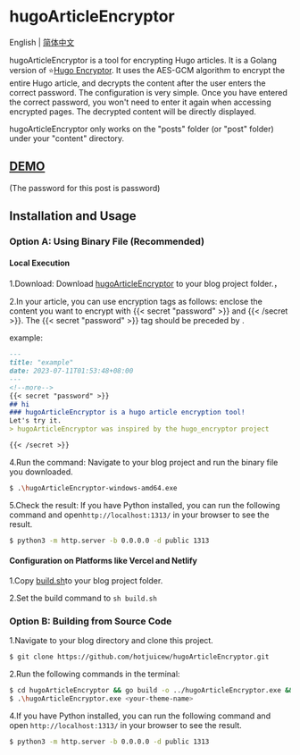 # hugoArticleEncryptor
English | [简体中文](https://github.com/hotjuicew/hugoArticleEncryptor/blob/master/README-zh_CN.md)

hugoArticleEncryptor is a tool for encrypting Hugo articles. It is a Golang version of ⭐[Hugo Encryptor](https://github.com/Li4n0/hugo_encryptor).
It uses the AES-GCM algorithm to encrypt the entire Hugo article, and decrypts the content after the user enters the correct password.
The configuration is very simple. Once you have entered the correct password, you won't need to enter it again when accessing encrypted pages. The decrypted content will be directly displayed.

hugoArticleEncryptor only works on the "posts" folder (or "post" folder) under your "content" directory.
## [DEMO](https://juicebar-demo.add1.dev/)
(The password for this post is password)
## Installation and Usage
### Option A: Using Binary File (Recommended)
#### Local Execution
1.Download: Download  [hugoArticleEncryptor](https://github.com/hotjuicew/hugoArticleEncryptor/releases/latest) to your blog project folder.，

2.In your article, you can use encryption tags as follows: enclose the content you want to encrypt with {{< secret "password" >}} and {{< /secret >}}. The {{< secret "password" >}} tag should be preceded by <!--more-->.

example:
```markdown
---
title: "example"
date: 2023-07-11T01:53:48+08:00
---
<!--more-->
{{< secret "password" >}}
## hi
### hugoArticleEncryptor is a hugo article encryption tool!
Let's try it.
> hugoArticleEncryptor was inspired by the hugo_encryptor project

{{< /secret >}}
```
4.Run the command: Navigate to your blog project and run the binary file you downloaded.
```bash
$ .\hugoArticleEncryptor-windows-amd64.exe
```

5.Check the result: If you have Python installed, you can run the following command and open`http://localhost:1313/` in your browser to see the result.
```bash
$ python3 -m http.server -b 0.0.0.0 -d public 1313
```
#### Configuration on Platforms like Vercel and Netlify
1.Copy [build.sh](https://github.com/hotjuicew/hugoArticleEncryptor/blob/master/exampleSite/build.sh)to your blog project folder.

2.Set the build command to `sh build.sh`
### Option B: Building from Source Code
1.Navigate to your blog directory and clone this project.
```bash
$ git clone https://github.com/hotjuicew/hugoArticleEncryptor.git
```

2.Run the following commands in the terminal:
```bash
$ cd hugoArticleEncryptor && go build -o ../hugoArticleEncryptor.exe && cd ..
$ .\hugoArticleEncryptor.exe <your-theme-name>
```

4.If you have Python installed, you can run the following command and open `http://localhost:1313/` in your browser to see the result.
```bash
$ python3 -m http.server -b 0.0.0.0 -d public 1313
```